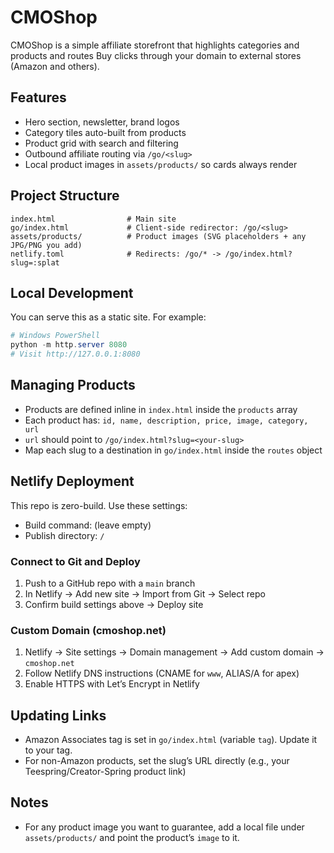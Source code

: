 # CMOShop

CMOShop is a simple affiliate storefront that highlights categories and products and routes Buy clicks through your domain to external stores (Amazon and others).

## Features
- Hero section, newsletter, brand logos
- Category tiles auto-built from products
- Product grid with search and filtering
- Outbound affiliate routing via `/go/<slug>`
- Local product images in `assets/products/` so cards always render

## Project Structure
```
index.html                # Main site
go/index.html             # Client-side redirector: /go/<slug>
assets/products/          # Product images (SVG placeholders + any JPG/PNG you add)
netlify.toml              # Redirects: /go/* -> /go/index.html?slug=:splat
```

## Local Development
You can serve this as a static site. For example:

```powershell
# Windows PowerShell
python -m http.server 8080
# Visit http://127.0.0.1:8080
```

## Managing Products
- Products are defined inline in `index.html` inside the `products` array
- Each product has: `id, name, description, price, image, category, url`
- `url` should point to `/go/index.html?slug=<your-slug>`
- Map each slug to a destination in `go/index.html` inside the `routes` object

## Netlify Deployment
This repo is zero-build. Use these settings:
- Build command: (leave empty)
- Publish directory: `/`

### Connect to Git and Deploy
1. Push to a GitHub repo with a `main` branch
2. In Netlify → Add new site → Import from Git → Select repo
3. Confirm build settings above → Deploy site

### Custom Domain (cmoshop.net)
1. Netlify → Site settings → Domain management → Add custom domain → `cmoshop.net`
2. Follow Netlify DNS instructions (CNAME for `www`, ALIAS/A for apex)
3. Enable HTTPS with Let’s Encrypt in Netlify

## Updating Links
- Amazon Associates tag is set in `go/index.html` (variable `tag`). Update it to your tag.
- For non-Amazon products, set the slug’s URL directly (e.g., your Teespring/Creator-Spring product link)

## Notes
- For any product image you want to guarantee, add a local file under `assets/products/` and point the product’s `image` to it.
